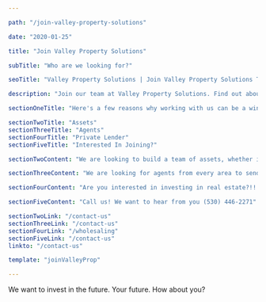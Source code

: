 ```yaml
---

path: "/join-valley-property-solutions"

date: "2020-01-25"

title: "Join Valley Property Solutions"

subTitle: "Who are we looking for?"

seoTitle: "Valley Property Solutions | Join Valley Property Solutions Team" 

description: "Join our team at Valley Property Solutions. Find out about how to work with us. Find out how we work with you."

sectionOneTitle: "Here's a few reasons why working with us can be a win/win"

sectionTwoTitle: "Assets"
sectionThreeTitle: "Agents"
sectionFourTitle: "Private Lender"
sectionFiveTitle: "Interested In Joining?"

sectionTwoContent: "We are looking to build a team of assets, whether it be a group such as a company or individuals, we need you to bring value to the table and in return we’ll do the same. There’s many perks to working with us, we love to pay our hard working contractors on-time for the benchmarks they complete to our specs. We will be providing constant work since our business plan is to start renovations on multiple houses within the next few months. For each property we provide a detailed scope of work that explains all the renovations we would like done to the property such as what we want demoed, if we want anything added/moved, new appliances, color scheme, etc. also listed on the scope of work Is an estimated cost for what document details."

sectionThreeContent: "We are looking for agents from every area to send us properties listed on the MLS that need work and are listed under market value, again we are looking to purchase multiple properties throughout the next few months and can offer DOUBLE COMMISSION!!!"

sectionFourContent: "Are you interested in investing in real estate?!! You can invest your money with us and earn 1% of your total investment every month. Lets say you lent us $30,000 to invest into one of our deals, if the rehab takes 6 months to complete then after the property is sold you will receive your original investment of $30,000 + 6%($1,800)."

sectionFiveContent: "Call us! We want to hear from you (530) 446-2271"

sectionTwoLink: "/contact-us"
sectionThreeLink: "/contact-us"
sectionFourLink: "/wholesaling"
sectionFiveLink: "/contact-us"
linkto: "/contact-us"

template: "joinValleyProp"

---
```

We want to invest in the future. Your future. How about you?
